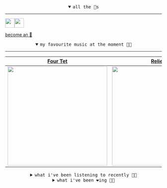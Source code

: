 <details open>

<summary align="center"><samp>all the 🥚s</samp></summary>
<hr />

<a href="https://github.com/pvinis"><img src="https://avatars.githubusercontent.com/u/100233?s=90&v=4" width="30" height="30" /><a href="https://github.com/maxPugh"><img src="https://avatars.githubusercontent.com/u/46350013?s=90&u=0a4fa85dd771891a2d293e910fa9ab51327cf434&v=4" width="30" height="30" />

<samp><a href="https://github.com/bitttttten/bitttttten/stargazers">become an 🥚</a></samp>

</details>

<details open>

<summary align="center"><samp>my favourite music at the moment 🎵🎶</samp></summary>
<hr />

<!-- toc -->

| [Four Tet](https://open.spotify.com/artist/7Eu1txygG6nJttLHbZdQOh)                                                                                               | [Relient K](https://open.spotify.com/artist/3nJWBJvK7uGvfp4iZh9CkN)                                                                                              | [Arthur Russell](https://open.spotify.com/artist/3iJJD5v7oIFUevW4N5w5cj)                                                                                         | [The Weeknd](https://open.spotify.com/artist/1Xyo4u8uXC1ZmMpatF05PJ)                                                                                             |
| ---------------------------------------------------------------------------------------------------------------------------------------------------------------- | ---------------------------------------------------------------------------------------------------------------------------------------------------------------- | ---------------------------------------------------------------------------------------------------------------------------------------------------------------- | ---------------------------------------------------------------------------------------------------------------------------------------------------------------- |
| [<img src="https://i.scdn.co/image/ab6761610000e5eb84e29d09b4917bec2700a0d7" width="320" height="auto">](https://open.spotify.com/artist/7Eu1txygG6nJttLHbZdQOh) | [<img src="https://i.scdn.co/image/ab6761610000e5eb1e0743a3e000215916f70238" width="320" height="auto">](https://open.spotify.com/artist/3nJWBJvK7uGvfp4iZh9CkN) | [<img src="https://i.scdn.co/image/ab6761610000e5eb3cfb09a7764e1ad77e323c18" width="320" height="auto">](https://open.spotify.com/artist/3iJJD5v7oIFUevW4N5w5cj) | [<img src="https://i.scdn.co/image/ab6761610000e5ebb5f9e28219c169fd4b9e8379" width="320" height="auto">](https://open.spotify.com/artist/1Xyo4u8uXC1ZmMpatF05PJ) |

<!-- tocstop -->

</details>

<details>

<summary align="center"><samp>what i've been listening to recently 🎵🎶</samp></summary>
<hr />

<!-- toc -->

| [ME<br />Felicia Atkinson, Jefre Cantu…](https://open.spotify.com/track/2d7FoK7amJiLOk6S0IT8AS)                                                                 | [Long Dizzying Air Through A B…<br />Perila](https://open.spotify.com/track/6dzqvZkDtCNLw46Juiarvv)                                                             | [Walking in a spiral towards t…<br />Nivhek](https://open.spotify.com/track/6VAQq0NST9DpWDc7zretjm)                                                             | [At Dawn<br />Christina Vantzou, Echo Colle…](https://open.spotify.com/track/7oxhBiEowzLlttETXX3dy4)                                                            |
| --------------------------------------------------------------------------------------------------------------------------------------------------------------- | --------------------------------------------------------------------------------------------------------------------------------------------------------------- | --------------------------------------------------------------------------------------------------------------------------------------------------------------- | --------------------------------------------------------------------------------------------------------------------------------------------------------------- |
| [<img src="https://i.scdn.co/image/ab6761610000e5ebb4d0775dc492d081b56f0e77" width="320" height="auto">](https://open.spotify.com/track/2d7FoK7amJiLOk6S0IT8AS) | [<img src="https://i.scdn.co/image/ab6772690000dd22c821d0d82fb823f89cdecc4d" width="320" height="auto">](https://open.spotify.com/track/6dzqvZkDtCNLw46Juiarvv) | [<img src="https://i.scdn.co/image/ab67616d0000b2732c272d5e09c0fa7ca5b789c1" width="320" height="auto">](https://open.spotify.com/track/6VAQq0NST9DpWDc7zretjm) | [<img src="https://i.scdn.co/image/ab6761610000e5eb52a152e1ac4813b5abc4db07" width="320" height="auto">](https://open.spotify.com/track/7oxhBiEowzLlttETXX3dy4) |

<!-- tocstop -->

</details>

<details>

<summary align="center"><samp>what i've been ❤️ing 🎵🎶</samp></summary>
<hr />

<!-- toc -->

| [Moon View<br />Emily A. Sprague](https://open.spotify.com/album/4kUoHjxVlyhhTnmSwM47ol)                                                                        | [Morning Spring<br />Coldcut, Suzanne Ciani, Kaitl…](https://open.spotify.com/album/1eEFnKUqaKC6pgzRKzS29k)                                                     | [How Do I Make You Love Me? - …<br />The Weeknd, Sebastian Ingross…](https://open.spotify.com/album/181WKxuhHzTyjMcYdI7UUe)                                     | [Troubled Girl<br />Drab City](https://open.spotify.com/album/3dVpNXjDFStTQ57vBWwVjK)                                                                           |
| --------------------------------------------------------------------------------------------------------------------------------------------------------------- | --------------------------------------------------------------------------------------------------------------------------------------------------------------- | --------------------------------------------------------------------------------------------------------------------------------------------------------------- | --------------------------------------------------------------------------------------------------------------------------------------------------------------- |
| [<img src="https://i.scdn.co/image/ab67616d0000b27351c36179ce195f439ce0533d" width="320" height="auto">](https://open.spotify.com/album/4kUoHjxVlyhhTnmSwM47ol) | [<img src="https://i.scdn.co/image/ab67616d0000b27361e600dfd60c98efefcab919" width="320" height="auto">](https://open.spotify.com/album/1eEFnKUqaKC6pgzRKzS29k) | [<img src="https://i.scdn.co/image/ab67616d0000b27314cf4f2a3a808b716604d115" width="320" height="auto">](https://open.spotify.com/album/181WKxuhHzTyjMcYdI7UUe) | [<img src="https://i.scdn.co/image/ab67616d0000b2732e1f5c1aa42fb439cd2170ac" width="320" height="auto">](https://open.spotify.com/album/3dVpNXjDFStTQ57vBWwVjK) |

<!-- tocstop -->

</details>
